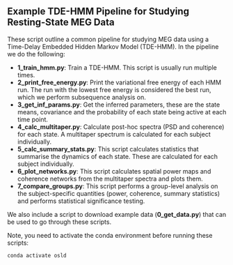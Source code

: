 Example TDE-HMM Pipeline for Studying Resting-State MEG Data
------------------------------------------------------------

These script outline a common pipeline for studying MEG data using a Time-Delay Embedded Hidden Markov Model (TDE-HMM). In the pipeline we do the following:

- **1_train_hmm.py**: Train a TDE-HMM. This script is usually run multiple times.
- **2_print_free_energy.py**: Print the variational free energy of each HMM run. The run with the lowest free energy is considered the best run, which we perform subsequence analysis on.
- **3_get_inf_params.py**: Get the inferred parameters, these are the state means, covariance and the probability of each state being active at each time point.
- **4_calc_multitaper.py**: Calculate post-hoc spectra (PSD and coherence) for each state. A multitaper spectrum is calculated for each subject individually.
- **5_calc_summary_stats.py**: This script calculates statistics that summarise the dynamics of each state. These are calculated for each subject individually.
- **6_plot_networks.py**: This script calculates spatial power maps and coherence networks from the multitaper spectra and plots them.
- **7_compare_groups.py**: This script performs a group-level analysis on the subject-specific quantities (power, coherence, summary statistics) and performs statistical significance testing.

We also include a script to download example data (**0_get_data.py**) that can be used to go through these scripts.

Note, you need to activate the conda environment before running these scripts:
    
    conda activate osld
